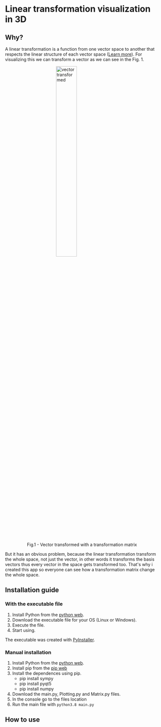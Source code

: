 # Linear transformation visualization in 3D

## Why?

A linear transformation is a function from one vector space to another that respects the linear structure of each vector space ([Learn more](https://brilliant.org/wiki/linear-transformations/)). For visualizing this we can transform a vector as we can see in the Fig. 1. 

<figure>
  <img src="vector_linearTransformation.png" alt="vector transformed" style="width:40%;
                                                                             display: block;
                                                                             margin-left: auto;
                                                                             margin-right: auto;">
  <figcaption  style="text-align: center;">Fig.1 - Vector transformed with a transformation matrix</figcaption>
</figure>

But it has an obvious problem, because the linear transformation transform the whole space, not just the vector, in other words it transforms the basis vectors thus every vector in the space gets transformed too. That's why i created this app so everyone can see how a transformation matrix change the whole space.

## Installation guide

### With the executable file

1. Install Python from the [python web](https://www.python.org/).
2. Download the executable file for your OS (Linux or Windows).
3. Execute the file.
4. Start using.

The executable was created with [PyInstaller](http://www.pyinstaller.org/).

### Manual installation

1. Install Python from the [python web](https://www.python.org/).
2. Install pip from the [pip web](https://pip.pypa.io/en/stable/installing/)
3. Install the dependences using pip.
   - pip install sympy
   - pip install pyqt5
   - pip install numpy
4. Download the main.py, Plotting.py and Matrix.py files.
5. In the console go to the files location
6. Run the main file with <code>python3.8 main.py</code>

## How to use

